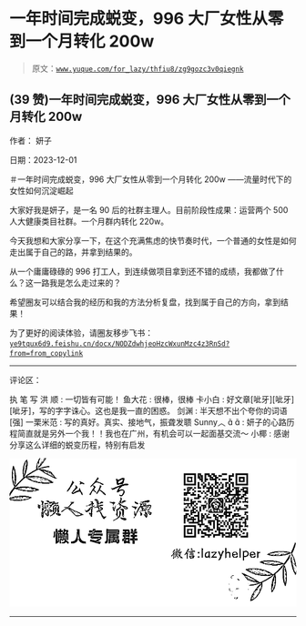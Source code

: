 # 一年时间完成蜕变，996 大厂女性从零到一个月转化 200w

> 原文：[`www.yuque.com/for_lazy/thfiu8/zg9gozc3v0qiegnk`](https://www.yuque.com/for_lazy/thfiu8/zg9gozc3v0qiegnk)

## (39 赞)一年时间完成蜕变，996 大厂女性从零到一个月转化 200w

作者： 妍子

日期：2023-12-01

＃一年时间完成蜕变，996 大厂女性从零到一个月转化 200w ——流量时代下的女性如何沉淀崛起

大家好我是妍子，是一名 90 后的社群主理人。目前阶段性成果：运营两个 500 人大健康类目社群。一个月群内转化 220w。

今天我想和大家分享一下，在这个充满焦虑的快节奏时代，一个普通的女性是如何走出属于自己的路，并拿到结果的。

从一个庸庸碌碌的 996 打工人，到连续做项目拿到还不错的成绩，我都做了什么？这一路我是怎么走过来的？

希望圈友可以结合我的经历和我的方法分析复盘，找到属于自己的方向，拿到结果！

为了更好的阅读体验，请圈友移步飞书：
[`ye9tqux6d9.feishu.cn/docx/NODZdwhjeoHzcWxunMzc4z3RnSd?from=from_copylink`](https://ye9tqux6d9.feishu.cn/docx/NODZdwhjeoHzcWxunMzc4z3RnSd?from=from_copylink)

* * *

评论区：

执 笔 写 洪 顺 : 一切皆有可能！
鱼大花 : 很棒，很棒
卡小白 : 好文章[呲牙][呲牙][呲牙]，写的字字诛心。这也是我一直的困惑。
剑渊 : 半天想不出个夸你的词语[强]
一栗米范 : 写的真好。真实、接地气，振聋发聩
Sunny︿   : 妍子的心路历程简直就是另外一个我！！我也在广州，有机会可以一起面基交流～
小椰 : 感谢分享这么详细的蜕变历程，特别有启发

![](img/1c37d505930596d12a88ab23e11aa07a.png)

* * *